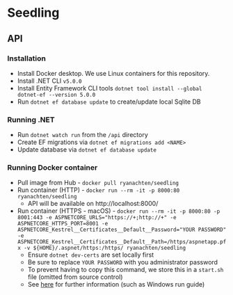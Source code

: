 # Seedling

## API
### Installation
- Install Docker desktop. We use Linux containers for this repository.
- Install .NET CLI `v5.0.0`
- Install Entity Framework CLI tools `dotnet tool install --global dotnet-ef --version 5.0.0`
- Run `dotnet ef database update` to create/update local Sqlite DB

### Running .NET
- Run `dotnet watch run` from the `/api` directory
- Create EF migrations via `dotnet ef migrations add <NAME>`
- Update database via `dotnet ef database update`
### Running Docker container
- Pull image from Hub - `docker pull ryanachten/seedling`
- Run container (HTTP) - `docker run --rm -it -p 8000:80 ryanachten/seedling`
  - API will be available on http://localhost:8000/
- Run container (HTTPS - macOS) - `docker run --rm -it -p 8000:80 -p 8001:443 -e ASPNETCORE_URLS="https://+;http://+" -e ASPNETCORE_HTTPS_PORT=8001 -e ASPNETCORE_Kestrel__Certificates__Default__Password="YOUR PASSWORD" -e ASPNETCORE_Kestrel__Certificates__Default__Path=/https/aspnetapp.pfx -v ${HOME}/.aspnet/https:/https/ ryanachten/seedling`
  - Ensure `dotnet dev-certs` are set locally first
  - Be sure to replace `YOUR PASSWORD` with you administrator password
  - To prevent having to copy this command, we store this in a `start.sh` file (omitted from source control)
  - See [here](https://docs.microsoft.com/en-us/aspnet/core/security/docker-https?view=aspnetcore-5.0) for further information (such as Windows run guide)